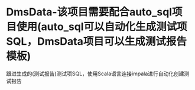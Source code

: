 # DmsData-该项目需要配合auto_sql项目使用(auto_sql可以自动化生成测试项SQL，DmsData项目可以生成测试报告模板)

跟进生成的(测试报告)测试项SQL，使用Scala语言连接impala进行自动化创建测试报告
